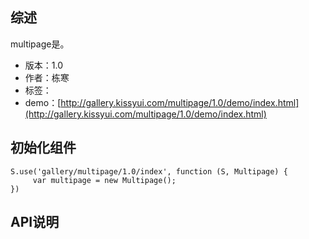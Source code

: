 ## 综述

multipage是。

* 版本：1.0
* 作者：栋寒
* 标签：
* demo：[http://gallery.kissyui.com/multipage/1.0/demo/index.html](http://gallery.kissyui.com/multipage/1.0/demo/index.html)

## 初始化组件

    S.use('gallery/multipage/1.0/index', function (S, Multipage) {
         var multipage = new Multipage();
    })

## API说明
